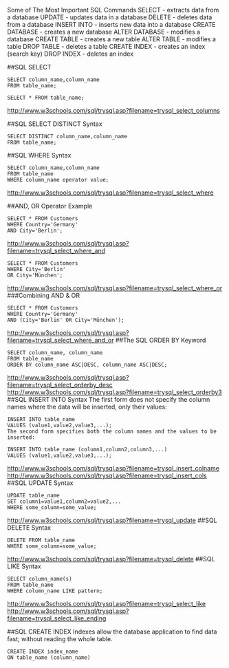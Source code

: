 Some of The Most Important SQL Commands
SELECT - extracts data from a database
UPDATE - updates data in a database
DELETE - deletes data from a database
INSERT INTO - inserts new data into a database
CREATE DATABASE - creates a new database
ALTER DATABASE - modifies a database
CREATE TABLE - creates a new table
ALTER TABLE - modifies a table
DROP TABLE - deletes a table
CREATE INDEX - creates an index (search key)
DROP INDEX - deletes an index

##SQL SELECT
```
SELECT column_name,column_name
FROM table_name;

SELECT * FROM table_name;
```
http://www.w3schools.com/sql/trysql.asp?filename=trysql_select_columns

##SQL SELECT DISTINCT Syntax
```
SELECT DISTINCT column_name,column_name
FROM table_name;
```
##SQL WHERE Syntax
```
SELECT column_name,column_name
FROM table_name
WHERE column_name operator value;
```
http://www.w3schools.com/sql/trysql.asp?filename=trysql_select_where

##AND, OR Operator Example
```
SELECT * FROM Customers
WHERE Country='Germany'
AND City='Berlin';
```
http://www.w3schools.com/sql/trysql.asp?filename=trysql_select_where_and
```
SELECT * FROM Customers
WHERE City='Berlin'
OR City='München';
```
http://www.w3schools.com/sql/trysql.asp?filename=trysql_select_where_or
###Combining AND & OR
```
SELECT * FROM Customers
WHERE Country='Germany'
AND (City='Berlin' OR City='München');
```
http://www.w3schools.com/sql/trysql.asp?filename=trysql_select_where_and_or
##The SQL ORDER BY Keyword
```
SELECT column_name, column_name
FROM table_name
ORDER BY column_name ASC|DESC, column_name ASC|DESC;
```
http://www.w3schools.com/sql/trysql.asp?filename=trysql_select_orderby_desc
http://www.w3schools.com/sql/trysql.asp?filename=trysql_select_orderby3
##SQL INSERT INTO Syntax
The first form does not specify the column names where the data will be inserted, only their values:
```
INSERT INTO table_name
VALUES (value1,value2,value3,...);
The second form specifies both the column names and the values to be inserted:
```
```
INSERT INTO table_name (column1,column2,column3,...)
VALUES (value1,value2,value3,...);
```
http://www.w3schools.com/sql/trysql.asp?filename=trysql_insert_colname
http://www.w3schools.com/sql/trysql.asp?filename=trysql_insert_cols
##SQL UPDATE Syntax
```
UPDATE table_name
SET column1=value1,column2=value2,...
WHERE some_column=some_value;
```
http://www.w3schools.com/sql/trysql.asp?filename=trysql_update
##SQL DELETE Syntax
```
DELETE FROM table_name
WHERE some_column=some_value;
```
http://www.w3schools.com/sql/trysql.asp?filename=trysql_delete
##SQL LIKE Syntax
```
SELECT column_name(s)
FROM table_name
WHERE column_name LIKE pattern;
```
http://www.w3schools.com/sql/trysql.asp?filename=trysql_select_like
http://www.w3schools.com/sql/trysql.asp?filename=trysql_select_like_ending

##SQL CREATE INDEX
Indexes allow the database application to find data fast; without reading the whole table.
```
CREATE INDEX index_name
ON table_name (column_name)
```